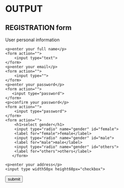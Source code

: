 <html lang="en">
<head>
    <meta charset="UTF-8">
    <meta name="viewport" content="width=device-width, initial-scale=1.0">
    <title>Document</title>
</head>
<body>
    <h1>OUTPUT</h1>
    <H2>REGISTRATION form</H2>
    <p>User personal information</p>
    
    <p>enter your full name</p>
    <form action="">
        <input type="text">
    </form>
    <p>enter your email</p>
    <form action="">
        <input type="">
    </form>
    <p>enter your password</p>
    <form action="">
       <input type="password">
    </form>
    <p>confirm your password</p>
    <form action="">
        <input type="password">
    </form>
    <form action="">
        <h1>select gender</h1>
        <input type="radio" name="gender" id="female">
        <label for="female">female</label>
        <input type="radio" name="gender" id="male">
        <label for="male">male</label>
        <input type="radio" name="gender" id="others">
        <label for="others">others</label>
       </form>
   
    <p>enter your address</p>
    <input type width50px height60px="checkbox">

   <form action="">
    <button>submit</button>
   </form>



</body>
</html>

